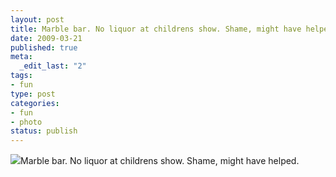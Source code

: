```yaml
--- 
layout: post
title: Marble bar. No liquor at childrens show. Shame, might have helped.
date: 2009-03-21
published: true
meta: 
  _edit_last: "2"
tags: 
- fun
type: post
categories: 
- fun
- photo
status: publish
---
```

![](http://media.eick.us/2011/06/4Lbi8pbnElc3pgc88dgc5omLo1_500.jpg)Marble bar. No liquor at childrens show. Shame, might have helped.
